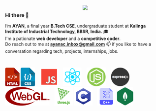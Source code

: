 
<img align="right" src="https://github.com/chakraborty-ayan/Repo-Assets/blob/main/cartoon-characters.gif" width="50%"/>

### Hi there 👋 

I’m **AYAN**, a final year **B.Tech CSE**, undergraduate student at **Kalinga Institute of Industrial Technology, BBSR, India.** 🎓
<br>I'm a pationate **web developer** and a **competitive coder**.<br>
Do reach out to me at **ayanac.inbox@gmail.com** 📫 if you like to have a conversation regarding tech, projects, internships, jobs.

<br>
<p>
  <img src="https://github.com/ac-ayan/image-assets/blob/master/html-css.png"  height="60" />
  &nbsp&nbsp
   <img src="https://github.com/ac-ayan/image-assets/blob/master/js.gif"  height="60" /> 
  &nbsp&nbsp
    <img src="https://github.com/ac-ayan/image-assets/blob/master/react.gif"  height="60" />
  &nbsp&nbsp
    <img src="https://github.com/ac-ayan/image-assets/blob/master/nodejs.png"  height="60" />
  &nbsp&nbsp
    <img src="https://github.com/ac-ayan/image-assets/blob/master/expjs.png"  height="60" />
    &nbsp&nbsp
    <img src="https://github.com/ac-ayan/image-assets/blob/master/webgl.png"  height="60" />
   &nbsp&nbsp
    <img src="https://github.com/ac-ayan/image-assets/blob/master/3js.png"  height="60" />
    <img src="https://github.com/ac-ayan/image-assets/blob/master/c.png"  height="60" /> 
  &nbsp&nbsp
    <img src="https://github.com/ac-ayan/image-assets/blob/master/c%2B%2B.png"  height="60" />
    <img src="https://github.com/ac-ayan/image-assets/blob/master/Mongodatabase.svg"  height="60" />
</p>
